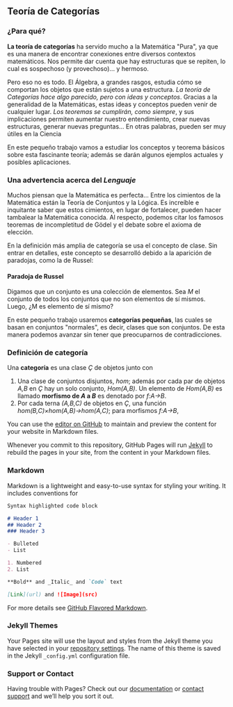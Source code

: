 ## Teoría de Categorías 


### ¿Para qué?
**La teoría de categorías** ha servido mucho a la Matemática "Pura", ya que es una manera de encontrar conexiones entre diversos contextos matemáticos. Nos permite dar cuenta que hay estructuras que se repiten, lo cual es sospechoso (y provechoso)... y hermoso.

Pero eso no es todo. El Álgebra, a grandes rasgos, estudia cómo se comportan los objetos que están sujetos a una estructura. *La teoría de Categorías hace algo parecido, pero con ideas y conceptos*. Gracias a la generalidad de la Matemáticas, estas ideas y conceptos pueden venir de cualquier lugar. 
*Los teoremas se cumplirán, como siempre*, y sus implicaciones permiten aumentar nuestro entendimiento, crear nuevas estructuras, generar nuevas preguntas... En otras palabras, pueden ser muy útiles en la Ciencia

En este pequeño trabajo vamos a estudiar los conceptos y teorema básicos sobre esta fascinante teoría; además se darán algunos ejemplos actuales y posibles aplicaciones. 


### Una advertencia acerca del *Lenguaje*
Muchos piensan que la Matemática es perfecta...
Entre los cimientos de la Matemática están la Teoría de Conjuntos y la Lógica. Es increíble e inquitante saber que estos cimientos, en lugar de fortalecer, pueden hacer tambalear la Matemática conocida. 
Al respecto, podemos citar los famosos teoremas de incompletitud de Gödel y el debate sobre el axioma de elección. 

En la definición más amplia de categoría se usa el concepto de clase. Sin entrar en detalles, este concepto se desarrolló debido a la aparición de paradojas, como la de Russel: 

#### Paradoja de Russel
Digamos que un conjunto es una colección de elementos. Sea *M* el conjunto de todos los conjuntos que no son elementos de sí mismos. Luego, ¿M es elemento de sí mismo?

En este pequeño trabajo usaremos **categorías pequeñas**, las cuales se basan en conjuntos "normales", es decir, clases que son conjuntos. De esta manera podemos avanzar sin tener que preocuparnos de contradicciones. 


### Definición de categoría 
Una **categoría** es una clase *Ç* de objetos junto con 
1. Una clase de conjuntos disjuntos, *hom*; además por cada par de objetos *A,B* en *Ç* hay un solo conjunto, *Hom(A,B)*. Un elemento de *Hom(A,B)* es llamado **morfismo de *A* a *B*** es denotado por *f:A→B*. 
2. Por cada terna *(A,B,C)* de objetos en *Ç*, una función *hom(B,C)×hom(A,B)→hom(A,C)*; para morfismos *f:A→B*, 









You can use the [editor on GitHub](https://github.com/Abraham1994/Category_Theory_for_scientist/edit/master/README.md) to maintain and preview the content for your website in Markdown files.

Whenever you commit to this repository, GitHub Pages will run [Jekyll](https://jekyllrb.com/) to rebuild the pages in your site, from the content in your Markdown files.

### Markdown

Markdown is a lightweight and easy-to-use syntax for styling your writing. It includes conventions for

```markdown
Syntax highlighted code block

# Header 1
## Header 2
### Header 3

- Bulleted
- List

1. Numbered
2. List

**Bold** and _Italic_ and `Code` text

[Link](url) and ![Image](src)
```

For more details see [GitHub Flavored Markdown](https://guides.github.com/features/mastering-markdown/).

### Jekyll Themes

Your Pages site will use the layout and styles from the Jekyll theme you have selected in your [repository settings](https://github.com/Abraham1994/Category_Theory_for_scientist/settings). The name of this theme is saved in the Jekyll `_config.yml` configuration file.

### Support or Contact

Having trouble with Pages? Check out our [documentation](https://help.github.com/categories/github-pages-basics/) or [contact support](https://github.com/contact) and we’ll help you sort it out.
